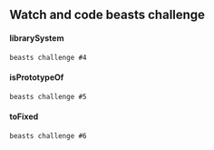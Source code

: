 ## Watch and code beasts challenge

#### librarySystem
	beasts challenge #4
#### isPrototypeOf
	beasts challenge #5
#### toFixed
	beasts challenge #6
